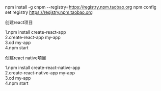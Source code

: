 npm install -g cnpm --registry=https://registry.npm.taobao.org
npm config set registry https://registry.npm.taobao.org

创建react项目

1.npm install create-react-app<br/>
2.create-react-app my-app<br/>
3.cd my-app<br/>
4.npm start<br/>


创建react native项目

1.npm install create-react-native-app<br/>
2.create-react-native-app my-app<br/>
3.cd my-app<br/>
4.npm start<br/>
